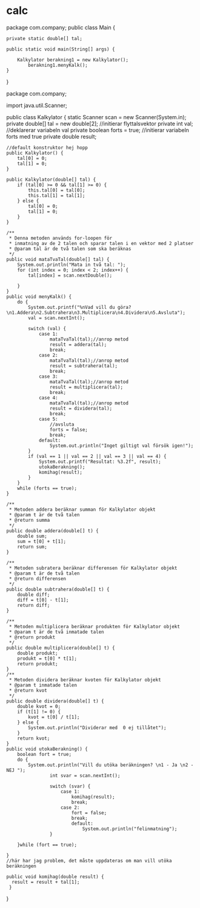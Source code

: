 # calc
package com.company;
public class Main {

    private static double[] tal;

    public static void main(String[] args) {

        Kalkylator berakning1 = new Kalkylator();
            berakning1.menyKalk();
    }

}

package com.company;

import java.util.Scanner;

public class Kalkylator {
    static Scanner scan = new Scanner(System.in);
    private double[] tal = new double[2]; //initierar flyttalsvektor
    private int val; //deklarerar variabeln val
    private boolean forts = true; //initierar variabeln forts med true
    private double result;

    //default konstruktor hej hopp
    public Kalkylator() {
        tal[0] = 0;
        tal[1] = 0;
    }

    public Kalkylator(double[] tal) {
        if (tal[0] >= 0 && tal[1] >= 0) {
            this.tal[0] = tal[0];
            this.tal[1] = tal[1];
        } else {
            tal[0] = 0;
            tal[1] = 0;
        }
    }

    /**
     * Denna metoden används for-loopen för
     * inmatning av de 2 talen och sparar talen i en vektor med 2 platser
     * @param tal är de två talen som ska beräknas
     */
    public void mataTvaTal(double[] tal) {
        System.out.println("Mata in två tal: ");
        for (int index = 0; index < 2; index++) {
            tal[index] = scan.nextDouble();

        }
    }
    public void menyKalk() {
        do {
            System.out.printf("%nVad vill du göra? \n1.Addera\n2.Subtrahera\n3.Multiplicera\n4.Dividera\n5.Avsluta");
            val = scan.nextInt();

            switch (val) {
                case 1:
                    mataTvaTal(tal);//anrop metod
                    result = addera(tal);
                    break;
                case 2:
                    mataTvaTal(tal);//anrop metod
                    result = subtrahera(tal);
                    break;
                case 3:
                    mataTvaTal(tal);//anrop metod
                    result = multiplicera(tal);
                    break;
                case 4:
                    mataTvaTal(tal);//anrop metod
                    result = dividera(tal);
                    break;
                case 5:
                    //avsluta
                    forts = false;
                    break;
                default:
                    System.out.println("Inget giltigt val försök igen!");
            }
            if (val == 1 || val == 2 || val == 3 || val == 4) {
                System.out.printf("Resultat: %3.2f", result);
                utokaBerakning();
                komihag(result);
            }
        }
        while (forts == true);
    }

    /**
     * Metoden addera beräknar summan för Kalkylator objekt
     * @param t är de två talen
     * @return summa
     */
    public double addera(double[] t) {
        double sum;
        sum = t[0] + t[1];
        return sum;
    }

    /**
     * Metoden subratera beräknar differensen för Kalkylator objekt
     * @param t är de två talen
     * @return differensen
     */
    public double subtrahera(double[] t) {
        double diff;
        diff = t[0] - t[1];
        return diff;
    }

    /**
     * Metoden multiplicera beräknar produkten för Kalkylator objekt
     * @param t är de två inmatade talen
     * @return produkt
     */
    public double multiplicera(double[] t) {
        double produkt;
        produkt = t[0] * t[1];
        return produkt;
    }
    /**
     * Metoden dividera beräknar kvoten för Kalkylator objekt
     * @param t inmatade talen
     * @return kvot
     */
    public double dividera(double[] t) {
        double kvot = 0;
        if (t[1] != 0) {
            kvot = t[0] / t[1];
        } else {
            System.out.println("Dividerar med  0 ej tillåtet");
        }
        return kvot;
    }
    public void utokaBerakning() {
        boolean fort = true;
        do {
            System.out.println("Vill du utöka beräkningen? \n1 - Ja \n2 - NEJ ");
                    int svar = scan.nextInt();

                    switch (svar) {
                        case 1:
                            komihag(result);
                            break;
                        case 2:
                            fort = false;
                            break;
                            default:
                                System.out.println("felinmatning");
                    }

        }while (fort == true);

    }
    //här har jag problem, det måste uppdateras om man vill utöka beräkningen
    
    public void komihag(double result) {
      result = result + tal[1];
     }

}

